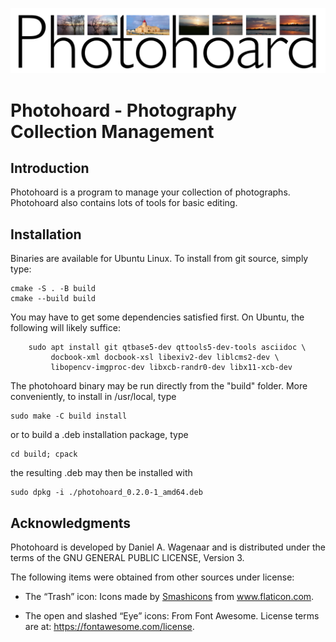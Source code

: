 ![Photohoard](https://github.com/wagenadl/photohoard/blob/main/docs/source/banner.svg)

# Photohoard - Photography Collection Management

## Introduction

Photohoard is a program to manage your collection of photographs.
Photohoard also contains lots of tools for basic editing.

## Installation

Binaries are available for Ubuntu Linux. To install from git source,
simply type:

    cmake -S . -B build
    cmake --build build
        
You may have to get some dependencies satisfied first. On Ubuntu, the
following will likely suffice:

        sudo apt install git qtbase5-dev qttools5-dev-tools asciidoc \
             docbook-xml docbook-xsl libexiv2-dev liblcms2-dev \
             libopencv-imgproc-dev libxcb-randr0-dev libx11-xcb-dev  
             
The photohoard binary may be run directly from the "build" folder. 
More conveniently, to install in /usr/local, type

    sudo make -C build install
    
or to build a .deb installation package, type

    cd build; cpack
    
the resulting .deb may then be installed with

    sudo dpkg -i ./photohoard_0.2.0-1_amd64.deb

## Acknowledgments

Photohoard is developed by Daniel A. Wagenaar and is distributed under the
terms of the GNU GENERAL PUBLIC LICENSE, Version 3.

The following items were obtained from other sources under license:

- The “Trash” icon: Icons made by <a href="https://www.flaticon.com/authors/smashicons" title="Smashicons">Smashicons</a> from <a href="https://www.flaticon.com/" title="Flaticon"> www.flaticon.com</a>.

- The open and slashed “Eye” icons: From Font Awesome. License terms are at: https://fontawesome.com/license.

